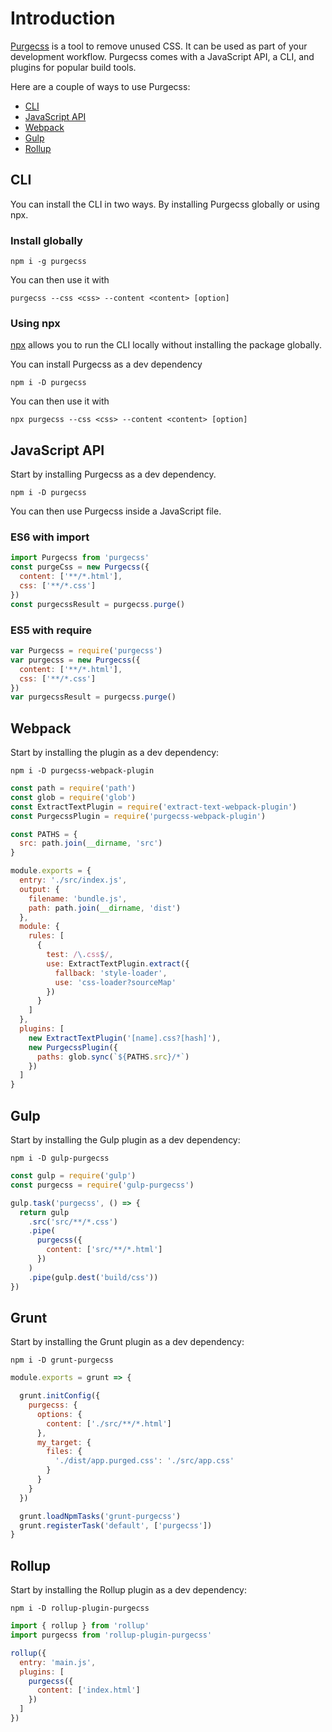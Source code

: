 # Introduction

[Purgecss](https://github.com/FullHuman/purgecss) is a tool to remove unused CSS. It can be used as part of your development workflow. Purgecss comes with a JavaScript API, a CLI, and plugins for popular build tools.

Here are a couple of ways to use Purgecss:

* [CLI](./#cli)
* [JavaScript API](./#javascript-api)
* [Webpack](./#webpack)
* [Gulp](./#gulp)
* [Rollup](./#rollup)

## CLI

You can install the CLI in two ways. By installing Purgecss globally or using npx.

### Install globally

```text
npm i -g purgecss
```

You can then use it with

```text
purgecss --css <css> --content <content> [option]
```

### Using npx

[npx](https://www.npmjs.com/package/npx) allows you to run the CLI locally without installing the package globally.

You can install Purgecss as a dev dependency

```text
npm i -D purgecss
```

You can then use it with

```text
npx purgecss --css <css> --content <content> [option]
```

## JavaScript API

Start by installing Purgecss as a dev dependency.

```text
npm i -D purgecss
```

You can then use Purgecss inside a JavaScript file.

### ES6 with import

```javascript
import Purgecss from 'purgecss'
const purgeCss = new Purgecss({
  content: ['**/*.html'],
  css: ['**/*.css']
})
const purgecssResult = purgecss.purge()
```

### ES5 with require

```javascript
var Purgecss = require('purgecss')
var purgecss = new Purgecss({
  content: ['**/*.html'],
  css: ['**/*.css']
})
var purgecssResult = purgecss.purge()
```

## Webpack

Start by installing the plugin as a dev dependency:

```text
npm i -D purgecss-webpack-plugin
```

```javascript
const path = require('path')
const glob = require('glob')
const ExtractTextPlugin = require('extract-text-webpack-plugin')
const PurgecssPlugin = require('purgecss-webpack-plugin')

const PATHS = {
  src: path.join(__dirname, 'src')
}

module.exports = {
  entry: './src/index.js',
  output: {
    filename: 'bundle.js',
    path: path.join(__dirname, 'dist')
  },
  module: {
    rules: [
      {
        test: /\.css$/,
        use: ExtractTextPlugin.extract({
          fallback: 'style-loader',
          use: 'css-loader?sourceMap'
        })
      }
    ]
  },
  plugins: [
    new ExtractTextPlugin('[name].css?[hash]'),
    new PurgecssPlugin({
      paths: glob.sync(`${PATHS.src}/*`)
    })
  ]
}
```

## Gulp

Start by installing the Gulp plugin as a dev dependency:

```text
npm i -D gulp-purgecss
```

```javascript
const gulp = require('gulp')
const purgecss = require('gulp-purgecss')

gulp.task('purgecss', () => {
  return gulp
    .src('src/**/*.css')
    .pipe(
      purgecss({
        content: ['src/**/*.html']
      })
    )
    .pipe(gulp.dest('build/css'))
})
```

## Grunt

Start by installing the Grunt plugin as a dev dependency:

```text
npm i -D grunt-purgecss
```

```javascript
module.exports = grunt => {

  grunt.initConfig({
    purgecss: {
      options: {
        content: ['./src/**/*.html']
      },
      my_target: {
        files: {
          './dist/app.purged.css': './src/app.css'
        }
      }
    }
  })

  grunt.loadNpmTasks('grunt-purgecss')
  grunt.registerTask('default', ['purgecss'])
}
```

## Rollup

Start by installing the Rollup plugin as a dev dependency:

```text
npm i -D rollup-plugin-purgecss
```

```javascript
import { rollup } from 'rollup'
import purgecss from 'rollup-plugin-purgecss'

rollup({
  entry: 'main.js',
  plugins: [
    purgecss({
      content: ['index.html']
    })
  ]
})
```

